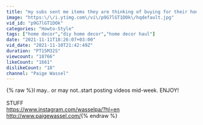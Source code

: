 ```yaml
---
title: "my subs sent me items they are thinking of buying for their homes.. and here is what I think"
image: "https:\/\/i.ytimg.com\/vi\/p9G7lGT1DOk\/hqdefault.jpg"
vid_id: "p9G7lGT1DOk"
categories: "Howto-Style"
tags: ["home decor","diy home decor","home decor haul"]
date: "2021-11-11T18:26:07+03:00"
vid_date: "2021-11-10T21:42:49Z"
duration: "PT15M32S"
viewcount: "18766"
likeCount: "1661"
dislikeCount: "18"
channel: "Paige Wassel"
---
```

{% raw %}I may.. or may not..start posting videos mid-week. ENJOY!<br /><br />STUFF<br /><a rel="nofollow" target="blank" href="https://www.instagram.com/wasselpa/?hl=en">https://www.instagram.com/wasselpa/?hl=en</a><br /><a rel="nofollow" target="blank" href="http://www.paigewassel.com/">http://www.paigewassel.com/</a>{% endraw %}
